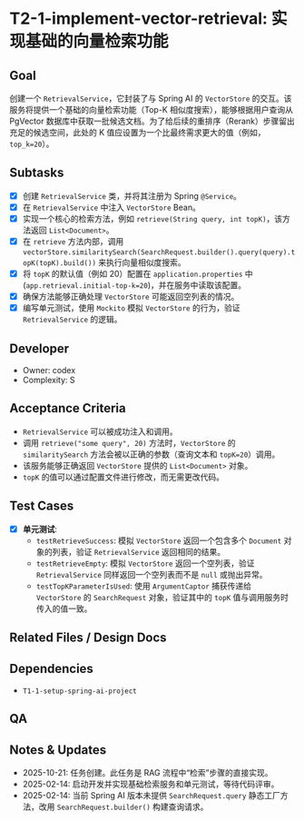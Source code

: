 # T2-1-implement-vector-retrieval: 实现基础的向量检索功能

## Goal
创建一个 `RetrievalService`，它封装了与 Spring AI 的 `VectorStore` 的交互。该服务将提供一个基础的向量检索功能（Top-K 相似度搜索），能够根据用户查询从 PgVector 数据库中获取一批候选文档。为了给后续的重排序（Rerank）步骤留出充足的候选空间，此处的 K 值应设置为一个比最终需求更大的值（例如，`top_k=20`）。

## Subtasks
- [x] 创建 `RetrievalService` 类，并将其注册为 Spring `@Service`。
- [x] 在 `RetrievalService` 中注入 `VectorStore` Bean。
- [x] 实现一个核心的检索方法，例如 `retrieve(String query, int topK)`，该方法返回 `List<Document>`。
- [x] 在 `retrieve` 方法内部，调用 `vectorStore.similaritySearch(SearchRequest.builder().query(query).topK(topK).build())` 来执行向量相似度搜索。
- [x] 将 `topK` 的默认值（例如 20）配置在 `application.properties` 中 (`app.retrieval.initial-top-k=20`)，并在服务中读取该配置。
- [x] 确保方法能够正确处理 `VectorStore` 可能返回空列表的情况。
- [x] 编写单元测试，使用 `Mockito` 模拟 `VectorStore` 的行为，验证 `RetrievalService` 的逻辑。

## Developer
- Owner: codex
- Complexity: S

## Acceptance Criteria
- `RetrievalService` 可以被成功注入和调用。
- 调用 `retrieve("some query", 20)` 方法时，`VectorStore` 的 `similaritySearch` 方法会被以正确的参数（查询文本和 `topK=20`）调用。
- 该服务能够正确返回 `VectorStore` 提供的 `List<Document>` 对象。
- `topK` 的值可以通过配置文件进行修改，而无需更改代码。

## Test Cases
- [x] **单元测试**:
    - `testRetrieveSuccess`: 模拟 `VectorStore` 返回一个包含多个 `Document` 对象的列表，验证 `RetrievalService` 返回相同的结果。
    - `testRetrieveEmpty`: 模拟 `VectorStore` 返回一个空列表，验证 `RetrievalService` 同样返回一个空列表而不是 `null` 或抛出异常。
    - `testTopKParameterIsUsed`: 使用 `ArgumentCaptor` 捕获传递给 `VectorStore` 的 `SearchRequest` 对象，验证其中的 `topK` 值与调用服务时传入的值一致。

## Related Files / Design Docs

## Dependencies
- `T1-1-setup-spring-ai-project`

## QA

## Notes & Updates
- 2025-10-21: 任务创建。此任务是 RAG 流程中“检索”步骤的直接实现。
- 2025-02-14: 启动开发并实现基础检索服务和单元测试，等待代码评审。
- 2025-02-14: 当前 Spring AI 版本未提供 `SearchRequest.query` 静态工厂方法，改用 `SearchRequest.builder()` 构建查询请求。
